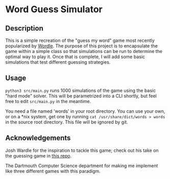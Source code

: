 # Word Guess Simulator
## Description
This is a simple recreation of the "guess my word" game most recently popularized by [Wordle](https://www.powerlanguage.co.uk/wordle/). The purpose of this project is to encapsulate the game within a simple class so that simulations can be run to determine the optimal way to play it. Once that is complete, I will add some basic simulations that test different guessing strategies.

## Usage
`python3 src/main.py` runs 1000 simulations of the game using the basic "hard mode" solver. This will be parametrized into a CLI shortly, but feel free to edit `src/main.py` in the meantime.

You need a file named 'words' in your root directory. You can use your own, or on a *nix system, get one by running `cat /usr/share/dict/words > words` in the source root directory. This file will be ignored by git.

## Acknowledgements
Josh Wardle for the inspiration to tackle this game; check out his take on the guessing game in [this repo](https://github.com/powerlanguage/guess-my-word).

The Dartmouth Computer Science department for making me implement like three different games with this paradigm.
